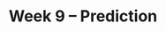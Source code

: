 ---
title: Week 9 – Prediction
weekNumber: 9
days:
    - date: 2025-5-26
      events: 
        - markdown_content: <b>No Lecture (Memorial Day)</b>
    - date: 2025-5-27
      events:
        - name: HW 6
          type: hw
          title: Hypothesis Testing and Permutation Testing
          url: http://datahub.ucsd.edu/user-redirect/git-sync?repo=https://github.com/dsc-courses/dsc10-2025-sp&subPath=homeworks/hw6/hw6.ipynb
    - date: 2025-5-28
      events: 
        - name: LEC 23
          type: lecture
          title: Correlation
          url:
          html:
          podcast:
          readings:
            - name: CIT 15.0-15.2
              url: https://inferentialthinking.com/chapters/15/Prediction.html
          keywords: association, correlation coefficient (r), predicting heights, regression line (su)
        - name: DISC 9
          type: disc
          title: Total Variation Distance and Permutation Testing
          url:
    - date: 2025-5-30
      events: 
        - name: LEC 24
          type: lecture
          title: Regression and Least Squares
          url:
          html:
          podcast:
          readings:
            - name: CIT 15.2-15.4
              url: https://inferentialthinking.com/chapters/15/2/Regression_Line.html
          keywords: regression line in original units, outliers, errors, RMSE, best fit, least squares
    - date: 2025-5-31
      events:
        - name: LAB 7
          type: lab
          title: Regression
          url:
---